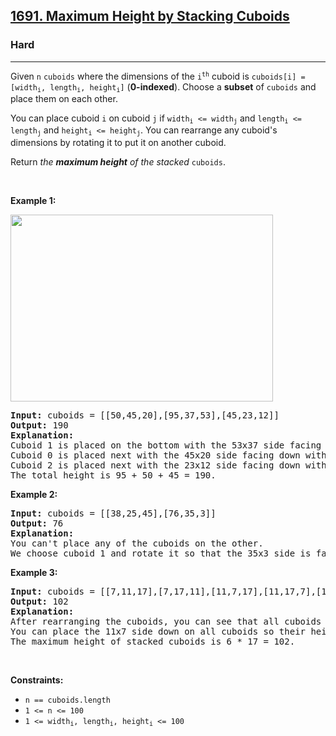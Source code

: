 <h2><a href="https://leetcode.com/problems/maximum-height-by-stacking-cuboids/">1691. Maximum Height by Stacking Cuboids </a></h2><h3>Hard</h3><hr><div><p>Given <code>n</code> <code>cuboids</code> where the dimensions of the <code>i<sup>th</sup></code> cuboid is <code>cuboids[i] = [width<sub>i</sub>, length<sub>i</sub>, height<sub>i</sub>]</code> (<strong>0-indexed</strong>). Choose a <strong>subset</strong> of <code>cuboids</code> and place them on each other.</p>

<p>You can place cuboid <code>i</code> on cuboid <code>j</code> if <code>width<sub>i</sub> &lt;= width<sub>j</sub></code> and <code>length<sub>i</sub> &lt;= length<sub>j</sub></code> and <code>height<sub>i</sub> &lt;= height<sub>j</sub></code>. You can rearrange any cuboid's dimensions by rotating it to put it on another cuboid.</p>

<p>Return <em>the <strong>maximum height</strong> of the stacked</em> <code>cuboids</code>.</p>

<p>&nbsp;</p>
<p><strong class="example">Example 1:</strong></p>

<p><strong><img alt="" src="https://assets.leetcode.com/uploads/2019/10/21/image.jpg" style="width: 420px; height: 299px;"></strong></p>

<pre style="position: relative;"><strong>Input:</strong> cuboids = [[50,45,20],[95,37,53],[45,23,12]]
<strong>Output:</strong> 190
<strong>Explanation:</strong>
Cuboid 1 is placed on the bottom with the 53x37 side facing down with height 95.
Cuboid 0 is placed next with the 45x20 side facing down with height 50.
Cuboid 2 is placed next with the 23x12 side facing down with height 45.
The total height is 95 + 50 + 45 = 190.
<div class="open_grepper_editor" title="Edit &amp; Save To Grepper"></div></pre>

<p><strong class="example">Example 2:</strong></p>

<pre style="position: relative;"><strong>Input:</strong> cuboids = [[38,25,45],[76,35,3]]
<strong>Output:</strong> 76
<strong>Explanation:</strong>
You can't place any of the cuboids on the other.
We choose cuboid 1 and rotate it so that the 35x3 side is facing down and its height is 76.
<div class="open_grepper_editor" title="Edit &amp; Save To Grepper"></div></pre>

<p><strong class="example">Example 3:</strong></p>

<pre style="position: relative;"><strong>Input:</strong> cuboids = [[7,11,17],[7,17,11],[11,7,17],[11,17,7],[17,7,11],[17,11,7]]
<strong>Output:</strong> 102
<strong>Explanation:</strong>
After rearranging the cuboids, you can see that all cuboids have the same dimension.
You can place the 11x7 side down on all cuboids so their heights are 17.
The maximum height of stacked cuboids is 6 * 17 = 102.
<div class="open_grepper_editor" title="Edit &amp; Save To Grepper"></div></pre>

<p>&nbsp;</p>
<p><strong>Constraints:</strong></p>

<ul>
	<li><code>n == cuboids.length</code></li>
	<li><code>1 &lt;= n &lt;= 100</code></li>
	<li><code>1 &lt;= width<sub>i</sub>, length<sub>i</sub>, height<sub>i</sub> &lt;= 100</code></li>
</ul>
</div>